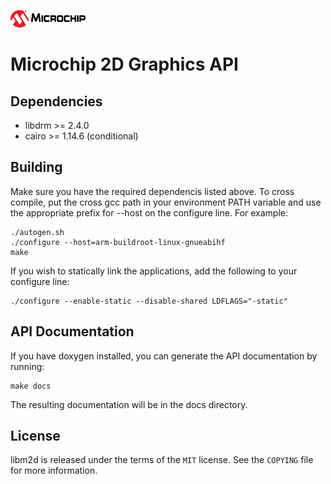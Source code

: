 ![Microchip](docs/microchip_logo.png)

# Microchip 2D Graphics API

## Dependencies

- libdrm >= 2.4.0
- cairo >= 1.14.6 (conditional)

## Building

Make sure you have the required dependencis listed above.  To cross compile, put
the cross gcc path in your environment PATH variable and use the appropriate
prefix for --host on the configure line.  For example:

    ./autogen.sh
    ./configure --host=arm-buildroot-linux-gnueabihf
    make

If you wish to statically link the applications, add the following to your
configure line:

    ./configure --enable-static --disable-shared LDFLAGS="-static"


## API Documentation

If you have doxygen installed, you can generate the API documentation by running:

    make docs

The resulting documentation will be in the docs directory.

## License

libm2d is released under the terms of the `MIT` license. See the `COPYING`
file for more information.

